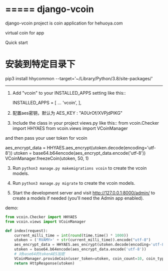 =====
django-vcoin
=====

django-vcoin project is coin application for hehuoya.com

virtual coin for app

Quick start

# 安装到特定目录下
pip3 install hhycommon --target='~/Library/Python/3.8/site-packages/'

-----------

1. Add "vcoin" to your INSTALLED_APPS setting like this::

    INSTALLED_APPS = [
        ...
        'vcoin',
    ],
2. 配置aes密钥，默认为
   AES_KEY : "A0UrOf/XVPjdPIKG"

4. Include the class in your project views.py like this::
from vcoin.Checker import HHYAES
from vcoin.views import VCoinManager
    
and then pass  your user token for vcoin

aes_encrypt_data = HHYAES.aes_encrypt(utoken.decode(encoding='utf-8'))
utoken = base64.b64encode(aes_encrypt_data.encode('utf-8'))
VCoinManager.freezeCoin(utoken, 50, 1)

3. Run `python3 manage.py makemigrations vcoin` to create the vcoin models.
4. Run `python3 manage.py migrate` to create the vcoin models.

5. Start the development server and visit http://127.0.0.1:8000/admin/
   to create a models if needed (you'll need the Admin app enabled).


demo:

```python
from vcoin.Checker import HHYAES
from vcoin.views import VCoinManager

def index(request):
    current_milli_time = int(round(time.time() * 1000))
    utoken = ('RVAMY>' + str(current_milli_time)).encode("utf-8")
    aes_encrypt_data = HHYAES.aes_encrypt(utoken.decode(encoding='utf-8'))
    utoken = base64.b64encode(aes_encrypt_data.encode('utf-8'))
    # 对base64的tokenAES加密
    VCoinManager.provideCoin(user_token=utoken, coin_count=10, coin_type=1)
    return HttpResponse(utoken)

```

